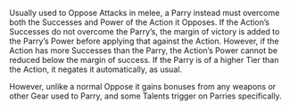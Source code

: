 Usually used to Oppose Attacks in melee, a Parry instead must overcome both the Successes and Power of the Action it Opposes. If the Action’s Successes do not overcome the Parry’s, the margin of victory is added to the Parry’s Power before applying that against the Action. However, if the Action has more Successes than the Parry, the Action’s Power cannot be reduced below the margin of success. If the Parry is of a higher Tier than the Action, it negates it automatically, as usual.

However, unlike a normal Oppose it gains bonuses from any weapons or other Gear used to Parry, and some Talents trigger on Parries specifically.